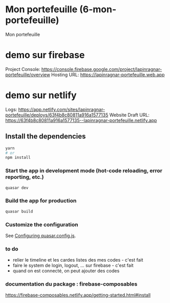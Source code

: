 # Mon portefeuille (6-mon-portefeuille)

Mon portefeuille

# demo sur firebase
Project Console: https://console.firebase.google.com/project/lapinragnar-portefeuille/overview
Hosting URL: https://lapinragnar-portefeuille.web.app

# demo sur netlify
Logs:              https://app.netlify.com/sites/lapinragnar-portefeuille/deploys/63f4b8c80811a916a1577135
Website Draft URL: https://63f4b8c80811a916a1577135--lapinragnar-portefeuille.netlify.app


## Install the dependencies
```bash
yarn
# or
npm install
```

### Start the app in development mode (hot-code reloading, error reporting, etc.)
```bash
quasar dev
```


### Build the app for production
```bash
quasar build
```

### Customize the configuration
See [Configuring quasar.config.js](https://v2.quasar.dev/quasar-cli-vite/quasar-config-js).


### to do
- relier le timeline et les cardes listes des mes codes - c'est fait
- faire le system de login, logout, ... sur firebase - c'est fait
- quand on est connecté, on peut ajouter des codes


### documentation du package : firebase-composables
https://firebase-composables.netlify.app/getting-started.html#install


